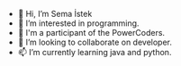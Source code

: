 - 👋 Hi, I’m Sema İstek
- 👀 I’m interested in programming.
- 🌱 I'm a participant of the PowerCoders.
- 💞️ I’m looking to collaborate on developer.
- 📫 I’m currently learning java and python.

<!---
SemaIstek/SemaIstek is a ✨ special ✨ repository because its `README.md` (this file) appears on your GitHub profile.
You can click the Preview link to take a look at your changes.
--->
